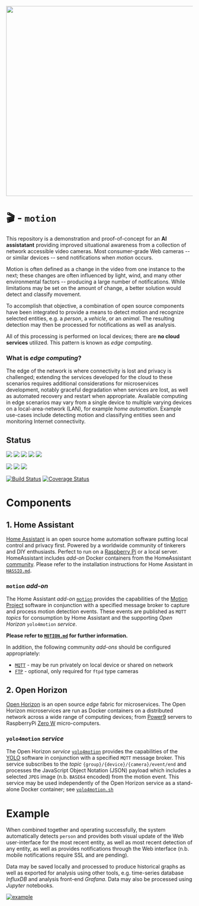 <a href="http://github.com/dcmartin/hassio-addons/tree/master/motion/samples/frontdoor-person-approach.jpeg"><img src="samples/frontdoor-person-approach.jpeg" width="512"></a>

# &#127916;  - `motion`
This   repository is a demonstration and proof-of-concept for an **AI assistatant** providing improved situational awareness from a collection of network accessible video cameras.  Most consumer-grade Web cameras -- or similar devices -- send notifications when _motion_ occurs.

Motion is often defined as a change in the video from one instance to the next; these changes are often influenced by light, wind, and many other environmental factors -- producing a large number of notifications.  While limitations may be set on the amount of change, a better solution would detect and classify movement.

To accomplish that objective, a combination of open source components have been integrated to provide a means to detect motion and recognize selected entities, e.g. a _person_, a _vehicle_, or an _animal_.  The resulting detection may then be processed for notifications as well as analysis.

All of this processing is performed on local devices; there are **no cloud services** utilized.  This pattern is known as _edge computing_.

### What  is _edge computing_?
The edge of the network is where connectivity is lost and privacy is challenged; extending the services developed for the cloud to these scenarios requires additional considerations for microservices development, notably graceful degradation when services are lost, as well as automated recovery and restart when appropriate.  Available computing in edge scenarios may vary from a single device to multiple varying devices on a local-area-network (LAN), for example _home automation_.  Example use-cases include detecting motion and classifying entities seen and monitoring Internet connectivity.

## Status
![](https://img.shields.io/github/license/dcmartin/motion.svg?style=flat)
![](https://img.shields.io/github/release/dcmartin/motion.svg?style=flat)
![](https://img.shields.io/github/repo-size/dcmartin/motion.svg?style=flat)
![](https://img.shields.io/github/issues/dcmartin/motion.svg?style=flat)
![](https://img.shields.io/github/tag/dcmartin/motion.svg?style=flat)

![](https://img.shields.io/github/last-commit/dcmartin/motion.svg?style=flat)
![](https://img.shields.io/github/commit-activity/w/dcmartin/motion.svg?style=flat)
![](https://img.shields.io/github/contributors/dcmartin/motion.svg?style=flat)

[![Build Status](https://travis-ci.org/dcmartin/motion.svg?branch=master)](https://travis-ci.org/dcmartin/motion)
[![Coverage Status](https://coveralls.io/repos/github/dcmartin/motion/badge.svg?branch=master)](https://coveralls.io/github/dcmartin/motion?branch=master)

# Components

## 1. Home Assistant
[Home Assistant](http://home-assistant.io)  is an open source home automation software putting local control and privacy first. Powered by a worldwide community of tinkerers and DIY enthusiasts. Perfect to run on a [Raspberry Pi](https://en.wikipedia.org/wiki/Raspberry_Pi) or a local server.   HomeAssistant includes _add-on_ Docker containers  from the HomeAssistant [community](https://github.com/hassio-addons/repository/blob/master/README.md).  Please refer to the installation instructions for Home Assistant in [`HASSIO.md`](doc/HASSIO.md).

###  `motion` _add-on_
The Home Assistant _add-on_ [`motion`](http://github.com/dcmartin/hassio-addons/tree/master/motion/README.md) provides the capabilities of the [Motion Project](https://motion-project.github.io/) software in conjunction with a specified message broker to capture and process motion detection events.  These events are published as `MQTT`  _topics_ for consumption by Home Assistant and the supporting  _Open Horizon_ `yolo4motion` _service_.

**Please refer to [`MOTION.md`](doc/MOTION.md) for further information.**

In addition, the following community _add-ons_ should be configured appropriately:

+ [`MQTT`](https://github.com/home-assistant/hassio-addons/blob/master/mosquitto/README.md) - may be run privately on local device or shared on network
+ [`FTP`](https://github.com/hassio-addons/addon-ftp/blob/master/README.md) - optional, only required for `ftpd` type cameras

## 2. Open Horizon
[Open Horizon](http://github.com/dcmartin/open-horizon) is an open source _edge_ fabric for microservices.  The Open Horizon microservices are run as Docker containers on a distributed network across a wide range of computing devices; from [Power9](http://openpowerfoundation.org/) servers to RaspberryPi [Zero W](https://www.raspberrypi.org/products/raspberry-pi-zero-w/) micro-computers.

### `yolo4motion` _service_
The Open Horizon _service_ [`yolo4motion`](http://github.com/dcmartin/open-horizon/tree/master/yolo4motion/README.md) provides the capabilities of the [YOLO](https://pjreddie.com/darknet/yolo/) software in conjunction with a specified `MQTT` message broker.  This service subscribes to the _topic_ `{group}/{device}/{camera}/event/end` and processes the JavaScript Object Notation (JSON) payload which includes a selected `JPEG` image (n.b. `BASE64` encoded) from the motion event.  This service may be used independently of the Open Horizon service as a stand-alone Docker container; see [`yolo4motion.sh`](http://github.com/dcmartin/motion/tree/master/sh/yolo4motion.sh)

# Example
When combined together and operating successfully, the system automatically detects `person` and provides both visual update of the Web user-interface for the most recent entity, as well as most recent detection of any entity, as well as provides notifications through the Web interface (n.b. mobile notifications require SSL and are pending).

Data may be saved locally and processed to produce historical graphs as well as exported for analysis using other tools, e.g. time-series database _InfluxDB_ and analysis front-end _Grafana_.  Data may also be processed using _Jupyter_ notebooks.


[![example](samples/example.png?raw=true "EXAMPLE")](http://github.com/dcmartin/hassio-addons/tree/master/motion/samples/example.png)
